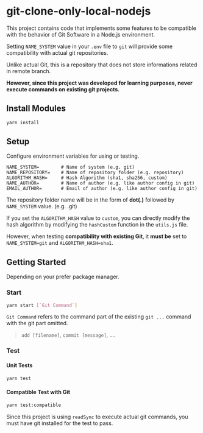 # git-clone-only-local-nodejs

This project contains code that implements some features to be compatible with the behavior of Git Software in a Node.js environment.

Setting `NAME_SYSTEM` value in your `.env` file to `git` will provide some compatibility with actual git repositories.

Unlike actual Git, this is a repository that does not store informations related in remote branch.

**However, since this project was developed for learning purposes, never execute commands on existing git projects.**

## Install Modules

```sh
yarn install
```

## Setup

Configure environment variables for using or testing.

```
NAME_SYSTEM=        # Name of system (e.g. git)
NAME_REPOSITORY=    # Name of repository folder (e.g. repository)
ALGORITHM_HASH=     # Hash Algorithm (sha1, sha256, custom)
NAME_AUTHOR=        # Name of author (e.g. like author config in git)
EMAIL_AUTHOR=       # Email of author (e.g. like author config in git)
```

The repository folder name will be in the form of **dot(.)** followed by `NAME_SYSTEM` value. (e.g. .git)

If you set the `ALGORITHM_HASH` value to `custom`, you can directly modify the hash algorithm by modifying the `hashCustom` function in the `utils.js` file.

However, when testing **compatibility with existing Git**, it **must be** set to `NAME_SYSTEM=git` and `ALGORITHM_HASH=sha1`.

## Getting Started

Depending on your prefer package manager.

### Start

```sh
yarn start [`Git Command`]
```

`Git Command` refers to the command part of the existing `git ...` command with the git part omitted.

> `add [filename]`, `commit [message]`, ....

### Test

#### Unit Tests

```sh
yarn test
```

#### Compatible Test with Git

```sh
yarn test:compatible
```

Since this project is using `readSync` to execute actual git commands, you must have git installed for the test to pass.
